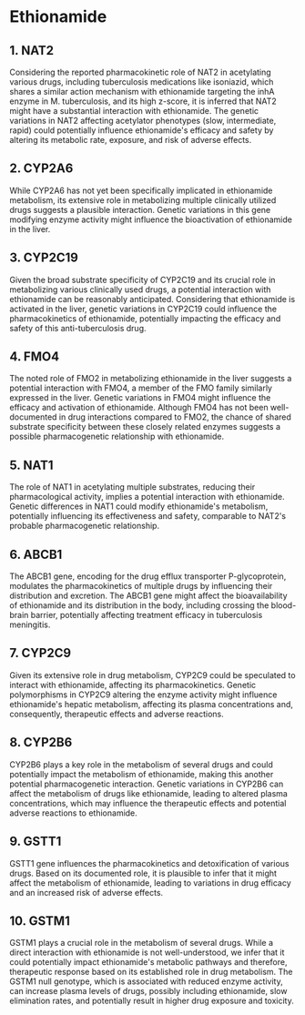 # Ethionamide

## 1. NAT2
Considering the reported pharmacokinetic role of NAT2 in acetylating various drugs, including tuberculosis medications like isoniazid, which shares a similar action mechanism with ethionamide targeting the inhA enzyme in M. tuberculosis, and its high z-score, it is inferred that NAT2 might have a substantial interaction with ethionamide. The genetic variations in NAT2 affecting acetylator phenotypes (slow, intermediate, rapid) could potentially influence ethionamide's efficacy and safety by altering its metabolic rate, exposure, and risk of adverse effects.

## 2. CYP2A6
While CYP2A6 has not yet been specifically implicated in ethionamide metabolism, its extensive role in metabolizing multiple clinically utilized drugs suggests a plausible interaction. Genetic variations in this gene modifying enzyme activity might influence the bioactivation of ethionamide in the liver.

## 3. CYP2C19
Given the broad substrate specificity of CYP2C19 and its crucial role in metabolizing various clinically used drugs, a potential interaction with ethionamide can be reasonably anticipated. Considering that ethionamide is activated in the liver, genetic variations in CYP2C19 could influence the pharmacokinetics of ethionamide, potentially impacting the efficacy and safety of this anti-tuberculosis drug.

## 4. FMO4
The noted role of FMO2 in metabolizing ethionamide in the liver suggests a potential interaction with FMO4, a member of the FMO family similarly expressed in the liver. Genetic variations in FMO4 might influence the efficacy and activation of ethionamide. Although FMO4 has not been well-documented in drug interactions compared to FMO2, the chance of shared substrate specificity between these closely related enzymes suggests a possible pharmacogenetic relationship with ethionamide.

## 5. NAT1
The role of NAT1 in acetylating multiple substrates, reducing their pharmacological activity, implies a potential interaction with ethionamide. Genetic differences in NAT1 could modify ethionamide's metabolism, potentially influencing its effectiveness and safety, comparable to NAT2's probable pharmacogenetic relationship.

## 6. ABCB1
The ABCB1 gene, encoding for the drug efflux transporter P-glycoprotein, modulates the pharmacokinetics of multiple drugs by influencing their distribution and excretion. The ABCB1 gene might affect the bioavailability of ethionamide and its distribution in the body, including crossing the blood-brain barrier, potentially affecting treatment efficacy in tuberculosis meningitis.

## 7. CYP2C9
Given its extensive role in drug metabolism, CYP2C9 could be speculated to interact with ethionamide, affecting its pharmacokinetics. Genetic polymorphisms in CYP2C9 altering the enzyme activity might influence ethionamide's hepatic metabolism, affecting its plasma concentrations and, consequently, therapeutic effects and adverse reactions.

## 8. CYP2B6
CYP2B6 plays a key role in the metabolism of several drugs and could potentially impact the metabolism of ethionamide, making this another potential pharmacogenetic interaction. Genetic variations in CYP2B6 can affect the metabolism of drugs like ethionamide, leading to altered plasma concentrations, which may influence the therapeutic effects and potential adverse reactions to ethionamide.

## 9. GSTT1
GSTT1 gene influences the pharmacokinetics and detoxification of various drugs. Based on its documented role, it is plausible to infer that it might affect the metabolism of ethionamide, leading to variations in drug efficacy and an increased risk of adverse effects.

## 10. GSTM1
GSTM1 plays a crucial role in the metabolism of several drugs. While a direct interaction with ethionamide is not well-understood, we infer that it could potentially impact ethionamide's metabolic pathways and therefore, therapeutic response based on its established role in drug metabolism. The GSTM1 null genotype, which is associated with reduced enzyme activity, can increase plasma levels of drugs, possibly including ethionamide, slow elimination rates, and potentially result in higher drug exposure and toxicity.

